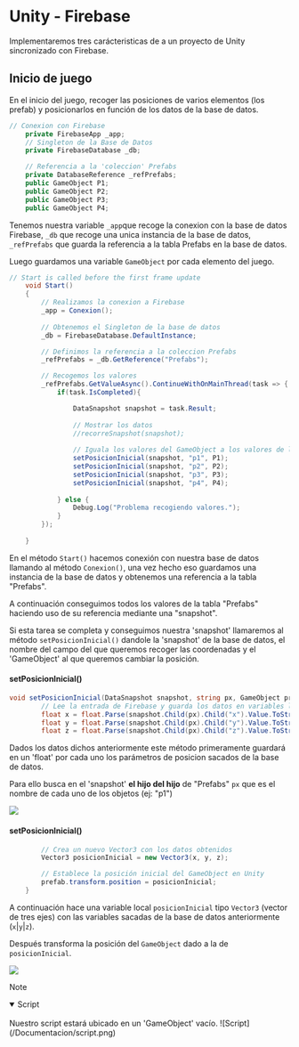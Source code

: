 # Unity - Firebase

Implementaremos tres carácteristicas de a un proyecto de Unity sincronizado con Firebase.

## Inicio de juego

En el inicio del juego, recoger las posiciones de varios elementos (los prefab) y posicionarlos en función de los datos de la base de datos.

```csharp
// Conexion con Firebase
    private FirebaseApp _app;
    // Singleton de la Base de Datos
    private FirebaseDatabase _db;

    // Referencia a la 'coleccion' Prefabs
    private DatabaseReference _refPrefabs;
    public GameObject P1;
    public GameObject P2;
    public GameObject P3;
    public GameObject P4;
```

Tenemos nuestra variable `_app`que recoge la conexion con la base de datos Firebase, `_db` que recoge una unica instancia de la base de datos, `_refPrefabs` que guarda la referencia a la tabla Prefabs en la base de datos.

Luego guardamos una variable `GameObject` por cada elemento del juego.

```csharp
// Start is called before the first frame update
    void Start()
    {      
        // Realizamos la conexion a Firebase
        _app = Conexion();
        
        // Obtenemos el Singleton de la base de datos
        _db = FirebaseDatabase.DefaultInstance;

        // Definimos la referencia a la coleccion Prefabs
        _refPrefabs = _db.GetReference("Prefabs");

        // Recogemos los valores
        _refPrefabs.GetValueAsync().ContinueWithOnMainThread(task => {
            if(task.IsCompleted){

                DataSnapshot snapshot = task.Result;
                
                // Mostrar los datos
                //recorreSnapshot(snapshot);
                
                // Iguala los valores del GameObject a los valores de la base de datos
                setPosicionInicial(snapshot, "p1", P1);
                setPosicionInicial(snapshot, "p2", P2);
                setPosicionInicial(snapshot, "p3", P3);
                setPosicionInicial(snapshot, "p4", P4);
                
            } else {
                Debug.Log("Problema recogiendo valores.");
            }
        });
    
    }
```

En el método `Start()` hacemos conexión con nuestra base de datos llamando al método `Conexion()`, una vez hecho eso guardamos una instancia de la base de datos y obtenemos una referencia a la tabla "Prefabs".

A continuación conseguimos todos los valores de la tabla "Prefabs" haciendo uso de su referencia mediante una "snapshot".

Si esta tarea se completa y conseguimos nuestra 'snapshot' llamaremos al método `setPosicionInicial()` dandole la 'snapshot' de la base de datos, el nombre del campo del que queremos recoger las coordenadas y el 'GameObject' al que queremos cambiar la posición.

#### setPosicionInicial()

```csharp
void setPosicionInicial(DataSnapshot snapshot, string px, GameObject prefab){
        // Lee la entrada de Firebase y guarda los datos en variables locales        
        float x = float.Parse(snapshot.Child(px).Child("x").Value.ToString());
        float y = float.Parse(snapshot.Child(px).Child("y").Value.ToString());
        float z = float.Parse(snapshot.Child(px).Child("z").Value.ToString());
```



Dados los datos dichos anteriormente este método primeramente guardará en un 'float' por cada uno los parámetros de posicion sacados de la base de datos.

Para ello busca en el 'snapshot' __el hijo del hijo__ de "Prefabs" `px` que es el nombre de cada uno de los objetos (ej: "p1") 

![](/Documentacion/vista-firebase.png)

#### setPosicionInicial()

```csharp
        // Crea un nuevo Vector3 con los datos obtenidos
        Vector3 posicionInicial = new Vector3(x, y, z);

        // Establece la posición inicial del GameObject en Unity
        prefab.transform.position = posicionInicial;
    }
```

A continuación hace una variable local `posicionInicial` tipo `Vector3` (vector de tres ejes) con las variables sacadas de la base de datos anteriormente (`x`|`y`|`z`).

Después transforma la posición del `GameObject` dado a la de `posicionInicial`.

![](/Documentacion/inicio.gif)

> [!NOTE]  
> <details open>
> <summary>Script</summary>
> <br>
> Nuestro script estará ubicado en un 'GameObject' vacío.
> ![Script](/Documentacion/script.png)
> </details>


